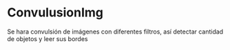 # ConvulusionImg
Se hara convulsión de imágenes con diferentes filtros, así detectar cantidad de objetos y leer sus bordes
